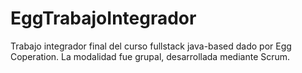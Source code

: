 # EggTrabajoIntegrador
Trabajo integrador final del curso fullstack java-based dado por Egg Coperation.
La modalidad fue grupal, desarrollada mediante Scrum.
